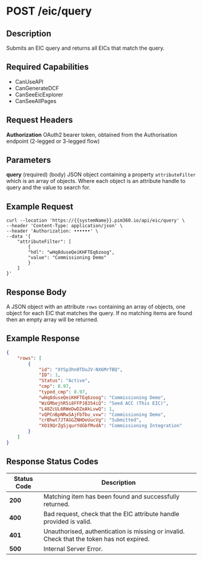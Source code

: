 # POST /eic/query

## Description
Submits an EIC query and returns all EICs that match the query.

## Required Capabilities
* CanUseAPI
* CanGenerateDCF
* CanSeeEicExplorer
* CanSeeAllPages

## Request Headers

**Authorization** OAuth2 bearer token, obtained from the Authorisation endpoint (2-legged or 3-legged flow)

## Parameters
**query** (required) (body) JSON object containing a property `attributeFilter` which is an array of objects. Where each object is an attribute handle to query and the value to search for.


## Example Request
```
curl --location 'https://{{systemName}}.pim360.io/api/eic/query' \
--header 'Content-Type: application/json' \
--header 'Authorization: ••••••' \
--data '{
    "attributeFilter": [
        {
        "hdl": "wHq8duseQeiKHFTEq6zoog",
        "value": "Commissioning Demo"
        }
    ]
}'
```

## Response Body
A JSON object with an attribute `rows` containing an array of objects, one object for each EIC that matches the query. If no matching items are found then an empty array will be returned.

## Example Response
```JSON
{
    "rows": [
        {
            "id": "XYSp3hn0TDuJV-NX6MrTBQ",
            "ID": 1,
            "Status": "Active",
            "cmp": 8.97,
            "typed_cmp": 8.97,
            "wHq8duseQeiKHFTEq6zoog": "Commissioning Demo",
            "WzGMbejhR5i8FFPJ8354iQ": "Seed ACC (This EIC)",
            "L48ZcUL6RWeDwDZeAkLvwQ": 1,
            "vQPCnBpNRwSAjFbTbu_vxw": "Commissioning Demo",
            "crBhwt7JTAGGZNHDeUucVg": "Submitted",
            "XO19QrZgSjqurYdGbfMvdA": "Commissioning Integration"
        }
    ]
}
```

## Response Status Codes
| Status Code | Description |
| -------- | ------- |
|**200** |Matching item has been found and successfully returned.|
|**400** |Bad request, check that the EIC attribute handle provided is valid.|
|**401** |Unauthorised, authentication is missing or invalid. Check that the token has not expired.|
|**500** |Internal Server Error.|


